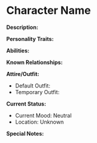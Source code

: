 # Character Name

**Description:** 

**Personality Traits:**

**Abilities:** 

**Known Relationships:**

**Attire/Outfit:**
- Default Outfit:
- Temporary Outfit:

**Current Status:**
- Current Mood: Neutral
- Location: Unknown

**Special Notes:**
